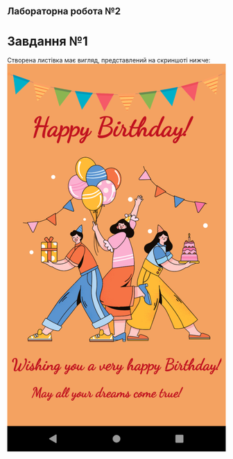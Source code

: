 ## Лабораторна робота №2
# Завдання №1
Створена листівка має вигляд, представлений на скриншоті нижче:
![GitHub Dark](https://github.com/Sundau143/AndroidLabs/blob/master/screenshots/LabTask2/postcard.png)
